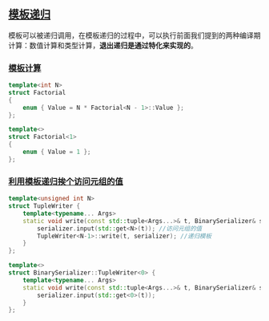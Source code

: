 ## [模板递归](#)
模板可以被递归调用，在模板递归的过程中，可以执行前面我们提到的两种编译期计算：数值计算和类型计算，**退出递归是通过特化来实现的**。


### [模板计算](#)

```cpp
template<int N>
struct Factorial
{
    enum { Value = N * Factorial<N - 1>::Value };
};

template<>
struct Factorial<1>
{
    enum { Value = 1 };
};
```


### [利用模板递归挨个访问元组的值](#)


```cpp
template<unsigned int N>
struct TupleWriter {
    template<typename... Args>
    static void write(const std::tuple<Args...>& t, BinarySerializer& serializer){
        serializer.input(std::get<N>(t)); //访问元组的值
        TupleWriter<N-1>::write(t, serializer); //递归模板
    }
};

template<>
struct BinarySerializer::TupleWriter<0> {
    template<typename... Args>
    static void write(const std::tuple<Args...>& t, BinarySerializer& serializer){
        serializer.input(std::get<0>(t));
    }
};
```